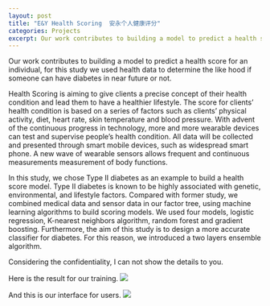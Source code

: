 ```yaml
---
layout: post
title: "E&Y Health Scoring  安永个人健康评分"
categories: Projects
excerpt: Our work contributes to building a model to predict a health score for an individual, for this study we used health data to determine the like hood if someone can have diabetes in near future or not.
---
```

Our work contributes to building a model to predict a health score for an
individual, for this study we used health data to determine the like hood if
someone can have diabetes in near future or not.                                                                                                                                                         

Health Scoring is aiming to give clients a precise concept of their health condition and lead them to have a healthier lifestyle. The score for clients’ health condition is based on a series of factors such as clients’ physical activity, diet, heart rate, skin temperature and blood pressure. With advent of the continuous progress in technology, more and more wearable devices can test and supervise people’s health condition. All data will be collected and presented through smart mobile devices, such as widespread smart phone. A new wave of wearable sensors allows frequent and continuous measurements measurement of body functions.

In this study, we chose Type II diabetes as an example to build a health score model. Type II diabetes is known to be highly associated with genetic, environmental, and lifestyle factors. Compared with former study, we combined medical data and sensor data in our factor tree, using machine learning algorithms to build scoring models. We used four models, logistic regression, K-nearest neighbors algorithm, random forest and gradient boosting. Furthermore, the aim of this study is to design a more accurate classifier for diabetes. For this reason, we introduced a two layers ensemble algorithm.

Considering the confidentiality, I can not show the details to you.

Here is the result for our training.
![](https://i.ibb.co/QYrrtYt/2019-04-27-3-17-11.png)

And this is our interface for users.
![](https://i.ibb.co/gV8GrvG/1.jpg)
